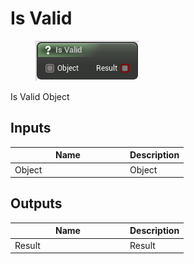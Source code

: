 # Is Valid

<div align="left" data-full-width="false"><figure><img src="../../../.gitbook/assets/is_valid.png" alt=""><figcaption></figcaption></figure></div>

Is Valid Object

## Inputs

<table><thead><tr><th width="170">Name</th><th>Description</th></tr></thead><tbody><tr><td>Object</td><td>Object</td></tr></tbody></table>

## Outputs

<table><thead><tr><th width="170">Name</th><th>Description</th></tr></thead><tbody><tr><td>Result</td><td>Result</td></tr></tbody></table>
